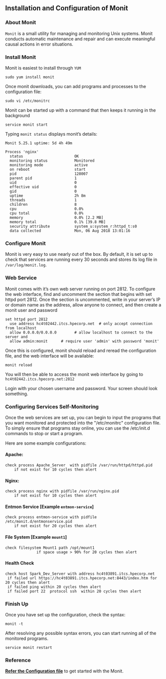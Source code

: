 ﻿## Installation and Configuration of Monit
### About Monit
`Monit` is a small utility for managing and monitoring Unix systems. Monit conducts automatic maintenance and repair and can execute meaningful causal actions in error situations.

### Install Monit
Monit is easiest to install through `YUM`
```
sudo yum install monit
```

Once monit downloads, you can add programs and processes to the configuration file:
```
sudo vi /etc/monitrc
```

Monit can be started up with a command that then keeps it running in the background
```
service monit start
```
Typing `monit status` displays monit’s details:

```
Monit 5.25.1 uptime: 5d 4h 49m

Process 'nginx'
  status                       OK
  monitoring status            Monitored
  monitoring mode              active
  on reboot                    start
  pid                          128007
  parent pid                   1
  uid                          0
  effective uid                0
  gid                          0
  uptime                       2h 8m
  threads                      1
  children                     8
  cpu                          0.0%
  cpu total                    0.0%
  memory                       0.0% [2.2 MB]
  memory total                 0.1% [39.8 MB]
  security attribute           system_u:system_r:httpd_t:s0
  data collected               Mon, 06 Aug 2018 13:01:16
  ```
  ### Configure Monit
  Monit is very easy to use nearly out of the box. By default, it is set up to check that services are running every 30 seconds and stores its log file in `/var/log/monit.log`.
  
  ### Web Service
  Monit comes with it’s own web server running on port 2812. To configure the web interface, find and uncomment the section that begins with set httpd port 2812. 
  Once the section is uncommented, write in your server’s IP or domain name as the address, allow anyone to connect, and then create a monit user and password
  ```
  set httpd port 2812
    use address hc4t02442.itcs.hpecorp.net  # only accept connection from localhost
    allow 0.0.0.0/0.0.0.0        # allow localhost to connect to the server and
    allow admin:monit      # require user 'admin' with password 'monit'
  ```
  Once this is configured, monit should reload and reread the configuration file, and the web interface will be available:
  ```
  monit reload
  ```
  You will then be able to access the monit web interface by going to `hc4t02442.itcs.hpecorp.net:2812`
  
  Login with your chosen username and password. Your screen should look something.
  
  ### Configuring Services Self-Monitoring
  
  Once the web services are set up, you can begin to input the programs that you want monitored and protected into the "/etc/monitrc" configuration file. To simply ensure that programs stay online, you can use the /etc/init.d commands to stop or start a program.

  Here are some example configurations:
  
  #### Apache:
  ```
  check process Apache_Server  with pidfile /var/run/httpd/httpd.pid
      if not exist for 10 cycles then alert
  ```
  
  #### Nginx:
  ```
  check process nginx with pidfile /var/run/nginx.pid
      if not exist for 10 cycles then alert
  ```
  #### Entmon Service [Example `entmon-service`]
  ```
  check process entmon-service with pidfile /etc/monit.d/entmonservice.pid
      if not exist for 20 cycles then alert
  ```
  #### File System [Example `mount1`]
  ```
  check filesystem Mount1 path /opt/mount1
                if space usage > 90% for 20 cycles then alert
  ```
  #### Health Check
  ```
  check host Spark_Dev_Server with address hc4t03891.itcs.hpecorp.net
   if failed url https://hc4t03891.itcs.hpecorp.net:8443/index.htm for 20 cycles then alert
   if failed ping within 20 cycles then alert
   if failed port 22  protocol ssh  within 20 cycles then alert
  ```
  ### Finish Up
  Once you have set up the configuration, check the syntax:
  ```
  monit -t
  ```
  After resolving any possible syntax errors, you can start running all of the monitored programs.
  ```
  service monit restart
  ```
  ### Reference 
  **[Refer the Configuration file](https://github.hpe.com/reddam-anand-reddy/deployments/blob/master/Monit_Scripts)** to get started with the Monit.
  
  

  
  
  
  
